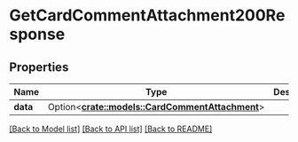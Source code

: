# GetCardCommentAttachment200Response

## Properties

Name | Type | Description | Notes
------------ | ------------- | ------------- | -------------
**data** | Option<[**crate::models::CardCommentAttachment**](CardCommentAttachment.md)> |  | [optional]

[[Back to Model list]](../README.md#documentation-for-models) [[Back to API list]](../README.md#documentation-for-api-endpoints) [[Back to README]](../README.md)


